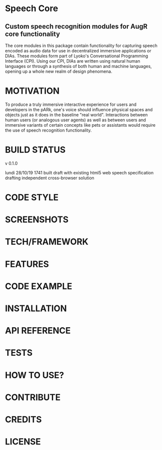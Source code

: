 #  Speech Core
## Custom speech recognition modules for AugR core functionality

The core modules in this package contain functionality for capturing speech encoded as audio data for use in decentralized immersive applications or DIAs. These modules form part of Lyoko's Conversational Programming Interface (CPI). Using our CPI, DIAs are written using natural human languages or through a synthesis of both human and machine languages, opening up a whole new realm of design phenomena.

#  MOTIVATION
To produce a truly immersive interactive experience for users and developers in the pARk, one's voice should influence physical spaces and objects just as it does in the baseline "real world". Interactions between human users (or analogous user agents) as well as between users and immersive variants of certain concepts like pets or assistants would require the use of speech recognition functionality.

#  BUILD STATUS
v 0.1.0

lundi 28/10/19
1741
built draft with existing html5 web speech specification
drafting independent cross-browser solution

#  CODE STYLE

#  SCREENSHOTS

#  TECH/FRAMEWORK

#  FEATURES

#  CODE EXAMPLE

#  INSTALLATION

#  API REFERENCE

#  TESTS

#  HOW TO USE?

# CONTRIBUTE

# CREDITS

# LICENSE
